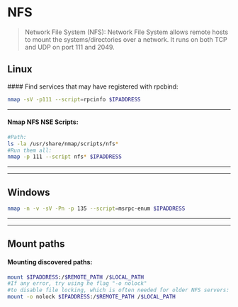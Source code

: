 # NFS

> Network File System (NFS): Network File System allows remote hosts to mount the systems/directories over a network. It runs on both TCP and UDP on port 111 and 2049.

## Linux

#### Find services that may have registered with rpcbind:

```bash
nmap -sV -p111 --script=rpcinfo $IPADDRESS
```
_____
#### Nmap NFS NSE Scripts:

```bash
#Path:
ls -la /usr/share/nmap/scripts/nfs*
#Run them all:
nmap -p 111 --script nfs* $IPADDRESS
```

_____
_____

## Windows

```bash
nmap -n -v -sV -Pn -p 135 --script=msrpc-enum $IPADDRESS
```

_____
_____

## Mount paths

#### Mounting discovered paths:

```bash
mount $IPADDRESS:/$REMOTE_PATH /$LOCAL_PATH
#If any error, try using he flag "-o nolock"
#to disable file locking, which is often needed for older NFS servers:
mount -o nolock $IPADDRESS:/$REMOTE_PATH /$LOCAL_PATH
```
